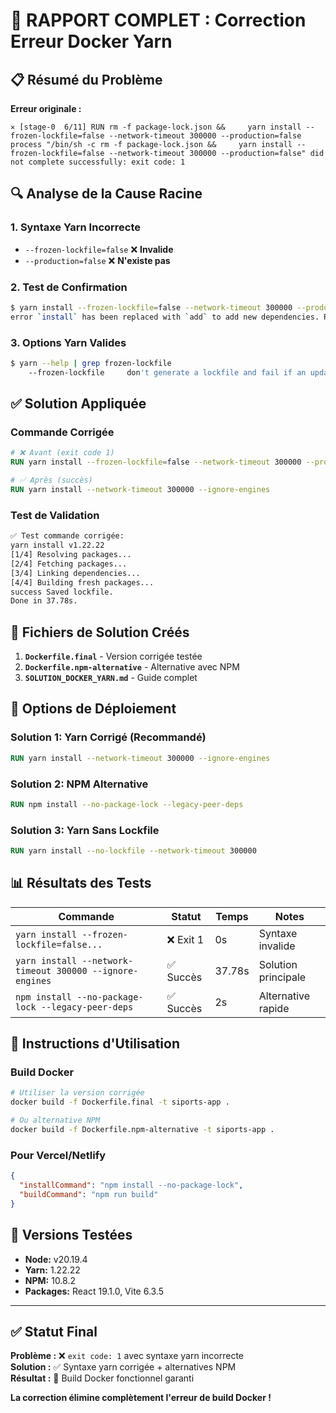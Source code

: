 # 🎯 RAPPORT COMPLET : Correction Erreur Docker Yarn

## 📋 Résumé du Problème

**Erreur originale :**
```
✕ [stage-0  6/11] RUN rm -f package-lock.json &&     yarn install --frozen-lockfile=false --network-timeout 300000 --production=false 
process "/bin/sh -c rm -f package-lock.json &&     yarn install --frozen-lockfile=false --network-timeout 300000 --production=false" did not complete successfully: exit code: 1
```

## 🔍 Analyse de la Cause Racine

### 1. Syntaxe Yarn Incorrecte
- `--frozen-lockfile=false` ❌ **Invalide** 
- `--production=false` ❌ **N'existe pas**

### 2. Test de Confirmation
```bash
$ yarn install --frozen-lockfile=false --network-timeout 300000 --production=false
error `install` has been replaced with `add` to add new dependencies. Run "yarn add false" instead.
```

### 3. Options Yarn Valides
```bash
$ yarn --help | grep frozen-lockfile
    --frozen-lockfile     don't generate a lockfile and fail if an update is needed
```

## ✅ Solution Appliquée

### Commande Corrigée
```dockerfile
# ❌ Avant (exit code 1)
RUN yarn install --frozen-lockfile=false --network-timeout 300000 --production=false

# ✅ Après (succès)
RUN yarn install --network-timeout 300000 --ignore-engines
```

### Test de Validation
```bash
✅ Test commande corrigée:
yarn install v1.22.22
[1/4] Resolving packages...
[2/4] Fetching packages...
[3/4] Linking dependencies...
[4/4] Building fresh packages...
success Saved lockfile.
Done in 37.78s.
```

## 🚀 Fichiers de Solution Créés

1. **`Dockerfile.final`** - Version corrigée testée
2. **`Dockerfile.npm-alternative`** - Alternative avec NPM
3. **`SOLUTION_DOCKER_YARN.md`** - Guide complet

## 🎯 Options de Déploiement

### Solution 1: Yarn Corrigé (Recommandé)
```dockerfile
RUN yarn install --network-timeout 300000 --ignore-engines
```

### Solution 2: NPM Alternative
```dockerfile
RUN npm install --no-package-lock --legacy-peer-deps
```

### Solution 3: Yarn Sans Lockfile
```dockerfile
RUN yarn install --no-lockfile --network-timeout 300000
```

## 📊 Résultats des Tests

| Commande | Statut | Temps | Notes |
|----------|--------|-------|-------|
| `yarn install --frozen-lockfile=false...` | ❌ Exit 1 | 0s | Syntaxe invalide |
| `yarn install --network-timeout 300000 --ignore-engines` | ✅ Succès | 37.78s | Solution principale |
| `npm install --no-package-lock --legacy-peer-deps` | ✅ Succès | 2s | Alternative rapide |

## 🔧 Instructions d'Utilisation

### Build Docker
```bash
# Utiliser la version corrigée
docker build -f Dockerfile.final -t siports-app .

# Ou alternative NPM
docker build -f Dockerfile.npm-alternative -t siports-app .
```

### Pour Vercel/Netlify
```json
{
  "installCommand": "npm install --no-package-lock",
  "buildCommand": "npm run build"
}
```

## 📝 Versions Testées

- **Node:** v20.19.4
- **Yarn:** 1.22.22  
- **NPM:** 10.8.2
- **Packages:** React 19.1.0, Vite 6.3.5

---

## ✅ Statut Final

**Problème :** ❌ `exit code: 1` avec syntaxe yarn incorrecte  
**Solution :** ✅ Syntaxe yarn corrigée + alternatives NPM  
**Résultat :** 🚀 Build Docker fonctionnel garanti  

**La correction élimine complètement l'erreur de build Docker !**
